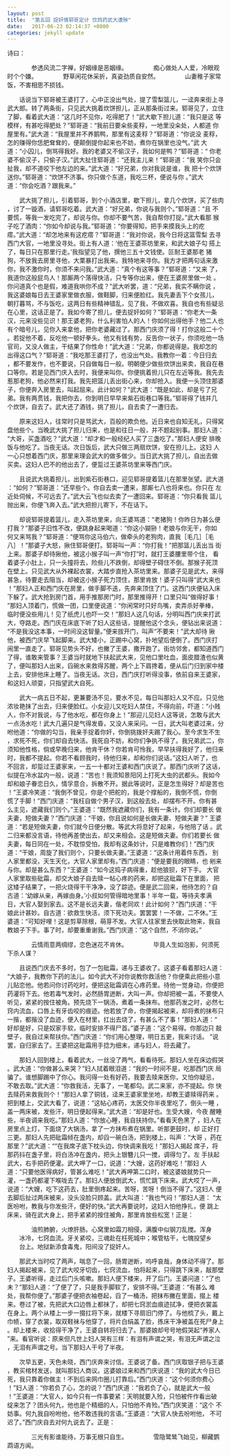 ```yaml
---
layout: post
title:  "第五回 捉奸情郓哥定计 饮鸩药武大遭殃"
date:   2017-06-23 02:14:37 +0800
categories: jekyll update
---
```

诗曰：

　　　　参透风流二字禅，好姻缘是恶姻缘。
　　　　痴心做处人人爱，冷眼观时个个嫌。
　　　　野草闲花休采折，真姿劲质自安然。
　　　　山妻稚子家常饭，不害相思不损钱。

　　话说当下郓哥被王婆打了，心中正没出气处，提了雪梨篮儿，一迳奔来街上寻
武大郎。转了两条街，只见武大挑着炊饼担儿，正从那条街过来。郓哥见了，立住
了脚，看着武大道：“这几时不见你，吃得肥了！”武大歇下担儿道：“我只是这
等模样，有甚吃得肥处？”郓哥道：“我前日要籴些麦稃，一地里没籴处，人都道
你屋里有。”武大道：“我屋里并不养鹅鸭，那里有这麦稃？”郓哥道：“你说没
麦稃，怎的赚得你恁肥耷耷的，便颠倒提你起来也不妨，煮你在锅里也没气。”武
大道：“小囚儿，倒骂得我好。我的老婆又不偷汉子，我如何是鸭？”郓哥道：“
你老婆不偷汉子，只偷子汉。”武大扯住郓哥道：“还我主儿来！”郓哥道：“我
笑你只会扯我，却不道咬下他左边的来。”武大道：“好兄弟，你对我说是谁，我
把十个炊饼送你。”郓哥道：“炊饼不济事。你只做个东道，我吃三杯，便说与你
。”武大道：“你会吃酒？跟我来。”

　　武大挑了担儿，引着郓哥，到个小酒店里，歇下担儿，拿几个炊饼，买了些肉
，讨了一镟酒，请郓哥吃着。武大道：“好兄弟，你说与我则个。”郓哥道：“且
不要慌，等我一发吃完了，却说与你。你却不要气苦，我自帮你打捉。”武大看那
猴子吃了酒肉：“你如今却说与我。”郓哥道：“你要得知，把手来摸我头上的疙
瘩。”武大道：“却怎地来有这疙瘩？”郓哥道：“我对你说，我今日将这篮雪梨
去寻西门大官，一地里没寻处。街上有人道：‘他在王婆茶坊里来，和武大娘子勾
搭上了，每日只在那里行走。’我指望见了他，撰他三五十文钱使。叵耐王婆那老
猪狗，不放我去房里寻他，大栗暴打出我来。我特地来寻你。我方才把两句话来激
你，我不激你时，你须不来问我。”武大道：“真个有这等事？”郓哥道：“又来
了，我道你这般屁鸟人！那厮两个落得快活，只专等你出来，便在王婆房里做一处
。你问道真个也是假，难道我哄你不成？”武大听罢，道：“兄弟，我实不瞒你说
，我这婆娘每日去王婆家里做衣服，做鞋脚，归来便脸红。我先妻丢下个女孩儿，
朝打暮骂，不与饭吃，这两日有些精神错乱，见了我，不做欢喜。我自也有些疑忌
在心里，这话正是了。我如今寄了担儿，便去捉奸如何？”郓哥道：“你老大一条
汉，元来没些见识！那王婆老狗，什么利害怕人的人！你如何出得他手？他二人也
有个暗号儿，见你入来拿他，把你老婆藏过了。那西门庆须了得！打你这般二十个
。若捉他不着，反吃他一顿好拳头。他又有钱有势，反告你一状子，你须吃他一场
官司，又没人做主，干结果了你性命！”武大道：“兄弟，你都说得是。我却怎的
出得这口气？”郓哥道：“我吃那王婆打了，也没出气处。我教你一着：今日归去
，都不要发作，也不要说，只自做每日一般。明朝便少做些炊饼出来卖，我自在巷
口等你。若是见西门庆入去时，我便来叫你。你便挑着担儿只在左近等我。我先去
惹那老狗，他必然来打我。我先把篮儿丢出街心来，你却抢入。我便一头顶住那婆
子，你便奔入房里去，叫起屈来。此计如何？”武大道：“既是如此，却是亏了兄
弟。我有两贯钱，我把你去，你到明日早早来紫石街巷口等我。”郓哥得了钱并几
个炊饼，自去了。武大还了酒钱，挑了担儿，自去卖了一遭归去。

　　原来这妇人，往常时只是骂武大，百般的欺负他。近日来也自知无礼，只得窝
盘他些个。当晚武大挑了担儿归来，也是和往日一般，并不题起别事。那妇人道：
“大哥，买盏酒吃？”武大道：“却才和一般经纪人买了三盏吃了。”那妇人便安
排晚饭与他吃了。当夜无话。次日饭后，武大只做三两扇炊饼，安在担儿上。这妇
人一心只想着西门庆，那里来理会武大的做多做少。当日武大挑了担儿，自出去做
买卖。这妇人巴不的他出去了，便踅过王婆茶坊里来等西门庆。

　　且说武大挑着担儿，出到紫石街巷口，迎见郓哥提着篮儿在那里张望。武大道
：“如何？”郓哥道：“还早些个。你自去卖一遭来，那厮七八也将来也。你只在
左近处伺候，不可远去了。”武大云飞也似去卖了一遭回来。郓哥道：“你只看我
篮儿抛出来，你便飞奔入去。”武大把担儿寄下，不在话下。

　　却说郓哥提着篮儿，走入茶坊里来，向王婆骂道：“老猪狗！你昨日为甚么便
打我？”那婆子旧性不改，便跳身起来喝道：“你这小猢狲！老娘与你无干，你如
何又来骂我？”郓哥道：“便骂你这马伯六，做牵头的老狗肉，直我［毛几］［毛
八］！”那婆子大怒，揪住郓哥便打。郓哥叫一声：“你打我！”把那篮儿丢出当
街上来。那婆子却待揪他，被这小猴子叫一声“你打”时，就打王婆腰里带个住，
看着婆子小肚上，只一头撞将去，险些儿不跌倒，却得壁子碍住不倒。那猴子死顶
在壁上。只见武大从外裸起衣裳，大踏步直抢入茶坊里来。那婆子见是武大，来得
甚急，待要走去阻当，却被这小猴子死力顶住，那里肯放！婆子只叫得“武大来也
！”那妇人正和西门庆在房里，做手脚不迭，先奔来顶住了门。这西门庆便钻入床
下躲了。武大抢到房门首，用手推那房门时，那里推得开！口里只叫“做得好事！
”那妇人顶着门，慌做一团，口里便说道：“你闲常时只好鸟嘴，卖弄杀好拳棒，
临时便没些用儿！见了纸虎儿也吓一交！”那妇人这几句话，分明叫西门庆来打武
大，夺路走。西门庆在床底下听了妇人这些话，提醒他这个念头，便钻出来说道：
“不是我没这本事，一时间没这智量。”便来拔开门，叫声“不要来！”武大却待
揪他，被西门庆早飞起脚来。武大矮小，正踢中心窝，扑地望后便倒了。西门庆打
闹里一直走了。郓哥见势头不好，也撇了王婆，撒开跑了。街坊邻舍，都知道西门
了得，谁敢来管事？王婆当时就地下扶起武大来，见他口里吐血，面皮腊渣也似黄
了，便叫那妇人出来，舀碗水来救得苏醒，两个上下肩搀着，便从后门归到家中楼
上去，安排他床上睡了。当夜无话。次日，西门庆打听得没事，依前自来王婆家，
和这妇人顽耍，只指望武大自死。

　　武大一病五日不起，更兼要汤不见，要水不见，每日叫那妇人又不应。只见他
浓妆艳抹了出去，归来便脸红。小女迎儿又吃妇人禁住，不得向前，吓道：“小贱
人，你不对我说，与了他水吃，都在你身上！”那迎儿见妇人这等说，怎敢与武大
一点汤水吃！武大几遍只是气得发昏，又没人来采问。一日，武大叫老婆过来，分
咐他道：“你做的勾当，我亲手捉着你奸，你倒挑拨奸夫踢了我心。至今求生不生
，求死不死，你们却自去快活。我死自不妨，和你们争执不得了。我兄弟武二，你
须知他性格，倘或早晚归来，他肯干休？你若肯可怜我，早早扶得我好了，他归来
时，我都不提起。你若不看顾我时，待他归来，却和你们说话。”这妇人听了，也
不回言，却踅过王婆家来，一五一十都对王婆和西门庆说了。那西门庆听了这话，
似提在冷水盆内一般，说道：“苦也！我须知景阳冈上打死大虫的武都头。我如今
却和娘子眷恋日久，情孚意合，拆散不开。据此等说时，正是怎生得好？却是苦也
！”王婆冷笑道：“我倒不曾见，你是个把舵的，我是个撑船的，我倒不慌，你倒
慌了手脚！”西门庆道：“我枉自做个男子汉，到这般去处，却摆布不开。你有甚
么主见，遮藏我们则个。”王婆道：“既然我遮藏你们，我有一条计。你们却要长
做夫妻，短做夫妻？”西门庆道：“干娘，你且说如何是长做夫妻、短做夫妻？”
王婆道：“若是短做夫妻，你们就今日便分散。等武大将息好了起来，与他陪了话
。武二归来都没言语，待他再差使出去，却又来相会。这是短做夫妻。你们若要长
做夫妻，每日同在一处，不耽惊受怕，我却有这条妙计，只是难教你们！”西门庆
道：“干娘，周旋了我们则个，只要长做夫妻。”王婆道：“这条计用着件东西，
别人家里都没，天生天化，大官人家里却有。”西门庆道：“便是要我的眼睛，也
剜来与你。却是甚么东西？”王婆道：“如今这捣子病得重，趁他狼狈，好下手。
大官人家里取些砒霜，却交大娘子自去赎一帖心疼的药来，却把这砒霜下在里面，
把这矮子结果了，一把火烧得干干净净，没了踪迹。便是武二回来，他待怎的？自
古道：‘幼嫁从亲，再嫁由身。’小叔如何管得暗地里事！半年一载，等待夫孝满
日，大官人娶到家去。这不是长远夫妻，偕老同欢！此计如何？”西门庆道：“干
娘此计甚妙。自古道：欲救生快活，须下死功夫。罢罢罢！一不做，二不休。”王
婆道：“可知好哩！这是剪草除根，萌芽不发。大官人往家里去快取此物来，我自
教娘子下手。事了时，却要重重谢我。”西门庆道：“这个自然，不消你说。”

　　　　云情雨意两绸缪，恋色迷花不肯休。
　　　　毕竟人生如泡影，何须死下杀人谋？

　　且说西门庆去不多时，包了一包砒霜，递与王婆收了。这婆子看着那妇人道：
“大娘子，我教你下药的法儿。如今武大不对你说教你救活他？你便乘此把些小意
儿贴恋他。他若问你讨药吃时，便把这砒霜调在心疼药里。待他一觉身动，你便把
药灌将下去。他若毒气发时，必然肠胃迸断，大叫一声。你却把被一盖，不要使人
听见，紧紧的按住被角。预先烧下一锅汤，煮着一条抹布。他那药发之时，必然七
窍内流血，口唇上有牙齿咬的痕迹。他若放了命，你便揭起被来，却将煮的抹布只
一揩，都揩没了血迹，便入在材里，扛出去烧了，有甚么不了事！”那妇人道：“
好却是好，只是奴家手软，临时安排不得尸首。”婆子道：“这个易得。你那边只
敲壁子，我自过来帮扶你。”西门庆道：“你们用心整理，明日五更，我来讨话。
”说罢，自归家去了。王婆把这砒霜用手捻为细末，递与妇人，将去藏了。

　　那妇人回到楼上，看着武大，一丝没了两气，看看待死。那妇人坐在床边假哭
。武大道：“你做甚么来哭？”妇人拭着眼泪道：“我的一时间不是，吃那西门庆
局骗了。谁想脚踢中了你心。我问得一处有好药，我要去赎来医你，又怕你疑忌，
不敢去取。”武大道：“你救我活，无事了，一笔都勾。武二来家，亦不提起。你
快去赎药来救我则个！”那妇人拿了铜钱，迳来王婆家里坐地，却教王婆赎得药来
。把到楼上，交武大看了，说道：“这帖心疼药，太医交你半夜里吃了，倒头一睡
，盖一两床被，发些汗，明日便起得来。”武大道：“却是好也。生受大嫂，今夜
醒睡些，半夜调来我吃。”那妇人道：“你放心睡，我自扶持你。”看看天色黑了
，妇人在房里点上灯，下面烧了大锅汤，拿了一方抹布煮在锅里。听那更鼓时，却
正好打三更。那妇人先把砒霜倾在盏内，却舀一碗白汤，把到楼上，叫声：“大哥
，药在那里？”武大道：““在我席子底下枕头边，你快调来我吃！”那妇人揭起
席子，将那药抖在盏子里，将白汤冲在盏内，把头上银簪儿只一搅，调得匀了。左
手扶起武大，右手把药便灌。武大呷了一口，说道：“大嫂，这药好难吃！”那妇
人道：“只要他医得病好，管甚么难吃！”武大再呷第二口时，被这婆娘就势只一
灌，一盏药都灌下喉咙去了。那妇人便放倒武大，慌忙跳下床来。武大哎了一声，
说道：“大嫂，吃下这药去，肚里倒疼起来。苦呀，苦呀！倒当不得了。”这妇人
便去脚后扯过两床被来，没头没脸只顾盖。武大叫道：“我也气闷！”那妇人道：
“太医吩咐，教我与你发些汗，便好的快。”武大再要说时，这妇人怕他挣扎，便
跳上床来，骑在武大身上，把手紧紧的按住被角，那里肯放些松宽！正是：

　　　　油煎肺腑，火燎肝肠。心窝里如霜刀相侵，满腹中似钢刀乱搅。浑身
　　冰冷，七窍血流。牙关紧咬，三魂赴在枉死城中；喉管枯干，七魄投望乡
　　台上。地狱新添食毒鬼，阳间没了捉奸人。

　　那武大当时哎了两声，喘息了一回，肠胃迸断，呜呼哀哉，身体动不得了。那
妇人揭起被来，见了武大咬牙切齿，七窍流血，怕将起来，只得跳下床来，敲那壁
子。王婆听得，走过后门头咳嗽。那妇人便下楼来，开了后门。王婆问道：“了也
未？”那妇人道：“了便了了，只是我手脚软了，安排不得。”王婆道：“有甚么
难处，我帮你便了。”那婆子便把衣袖卷起，舀了一桶汤，把抹布撇在里面，掇上
楼来。卷过了被，先把武大口边唇上都抹了，却把七窍淤血痕迹拭净，便把衣裳盖
在身上。两个从楼上一步一掇扛将下来，就楼下寻扇旧门停了。与他梳了头，戴上
巾帻，穿了衣裳，取双鞋袜与他穿了，将片白绢盖了脸，拣床干净被盖在死尸身上
。却上楼来，收拾得干净了，王婆自转将归去了。那婆娘却号号地假哭起“养家人
”来。看官听说：原来但凡世上妇人哭有三样：有泪有声谓之哭，有泪无声谓之泣
，无泪有声谓之号。当下那妇人干号了半夜。

　　次早五更，天色未晓，西门庆奔来讨信。王婆说了备。西门庆取银子把与王婆
，教买棺材发送，就叫那妇人商议。这婆娘过来和西门庆说道：“我的武大今日已
死，我只靠着你做主！不到后来网巾圈儿打靠后。”西门庆道：“这个何须你费心
！”妇人道：“你若负了心，怎的说？”西门庆道：“我若负了心，就是武大一般
！”王婆道：“大官人，如今只有一件事要紧：天明就要入殓，只怕被仵作看出破
绽来怎了？团头何九，他也是个精细的人，只怕他不肯殓。”西门庆笑道：“这个
不妨事。何九我自吩咐他，他不敢违我的言语。”王婆道：“大官人快去吩咐他，
不可迟了。”西门庆自去对何九说去了。正是：

　　　　三光有影谁能待，万事无根只自生。
　　　　雪隐鹭鸶飞始见，柳藏鹦鹉语方闻。